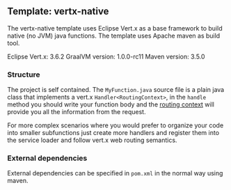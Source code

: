 ## Template: vertx-native

The vertx-native template uses Eclipse Vert.x as a base framework to build native (no JVM) java functions. The template uses Apache maven as build tool.

Eclipse Vert.x: 3.6.2
GraalVM version: 1.0.0-rc11
Maven version: 3.5.0

### Structure

The project is self contained. The `MyFunction.java` source file is a plain java class that implements a vert.x `Handler<RoutingContext>`, in the `handle` method you should write your function body and the [routing context](https://vertx.io/docs/apidocs/io/vertx/ext/web/RoutingContext.html) will provide you all the information from the request.

For more complex scenarios where you would prefer to organize your code into smaller subfunctions just create more handlers and register them into the service loader and follow vert.x web routing semantics.

### External dependencies

External dependencies can be specified in `pom.xml` in the normal way using maven.

